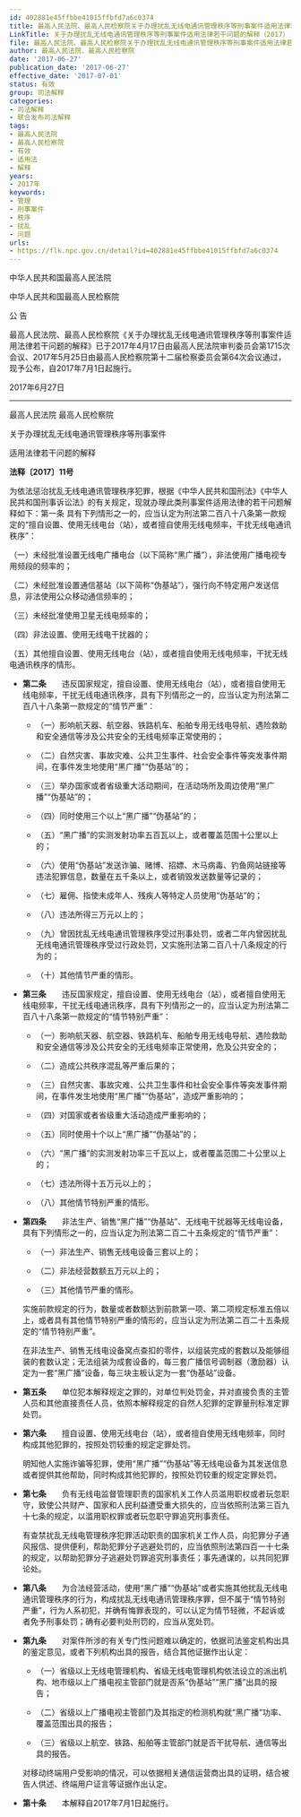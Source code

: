```yaml
---
id: 402881e45ffbbe41015ffbfd7a6c0374
title: 最高人民法院、最高人民检察院关于办理扰乱无线电通讯管理秩序等刑事案件适用法律若干问题的解释
LinkTitle: 关于办理扰乱无线电通讯管理秩序等刑事案件适用法律若干问题的解释（2017）
file: 最高人民法院、最高人民检察院关于办理扰乱无线电通讯管理秩序等刑事案件适用法律若干问题的解释_20170627_402881e45ffbbe41015ffbfd7a6c0374.docx
author: 最高人民法院、最高人民检察院
date: '2017-06-27'
publication_date: '2017-06-27'
effective_date: '2017-07-01'
status: 有效
group: 司法解释
categories:
- 司法解释
- 联合发布司法解释
tags:
- 最高人民法院
- 最高人民检察院
- 有效
- 适用法
- 解释
years:
- 2017年
keywords:
- 管理
- 刑事案件
- 秩序
- 扰乱
- 问题
urls:
- https://flk.npc.gov.cn/detail?id=402881e45ffbbe41015ffbfd7a6c0374
---
```


中华人民共和国最高人民法院

中华人民共和国最高人民检察院

公 告

最高人民法院、最高人民检察院《关于办理扰乱无线电通讯管理秩序等刑事案件适用法律若干问题的解释》已于2017年4月17日由最高人民法院审判委员会第1715次会议、2017年5月25日由最高人民检察院第十二届检察委员会第64次会议通过，现予公布，自2017年7月1日起施行。

2017年6月27日

---

最高人民法院 最高人民检察院

关于办理扰乱无线电通讯管理秩序等刑事案件

适用法律若干问题的解释

**法释〔2017〕11号**

为依法惩治扰乱无线电通讯管理秩序犯罪，根据《中华人民共和国刑法》《中华人民共和国刑事诉讼法》的有关规定，现就办理此类刑事案件适用法律的若干问题解释如下：第一条 具有下列情形之一的，应当认定为刑法第二百八十八条第一款规定的“擅自设置、使用无线电台（站），或者擅自使用无线电频率，干扰无线电通讯秩序”：

（一）未经批准设置无线电广播电台（以下简称“黑广播”），非法使用广播电视专用频段的频率的；

（二）未经批准设置通信基站（以下简称“伪基站”），强行向不特定用户发送信息，非法使用公众移动通信频率的；

（三）未经批准使用卫星无线电频率的；

（四）非法设置、使用无线电干扰器的；

（五）其他擅自设置、使用无线电台（站），或者擅自使用无线电频率，干扰无线电通讯秩序的情形。

- **第二条**　　违反国家规定，擅自设置、使用无线电台（站），或者擅自使用无线电频率，干扰无线电通讯秩序，具有下列情形之一的，应当认定为刑法第二百八十八条第一款规定的“情节严重”：

  - （一）影响航天器、航空器、铁路机车、船舶专用无线电导航、遇险救助和安全通信等涉及公共安全的无线电频率正常使用的；

  - （二）自然灾害、事故灾难、公共卫生事件、社会安全事件等突发事件期间，在事件发生地使用“黑广播”“伪基站”的；

  - （三）举办国家或者省级重大活动期间，在活动场所及周边使用“黑广播”“伪基站”的；

  - （四）同时使用三个以上“黑广播”“伪基站”的；

  - （五）“黑广播”的实测发射功率五百瓦以上，或者覆盖范围十公里以上的；

  - （六）使用“伪基站”发送诈骗、赌博、招嫖、木马病毒、钓鱼网站链接等违法犯罪信息，数量在五千条以上，或者销毁发送数量等记录的；

  - （七）雇佣、指使未成年人、残疾人等特定人员使用“伪基站”的；

  - （八）违法所得三万元以上的；

  - （九）曾因扰乱无线电通讯管理秩序受过刑事处罚，或者二年内曾因扰乱无线电通讯管理秩序受过行政处罚，又实施刑法第二百八十八条规定的行为的；

  - （十）其他情节严重的情形。

- **第三条**　　违反国家规定，擅自设置、使用无线电台（站），或者擅自使用无线电频率，干扰无线电通讯秩序，具有下列情形之一的，应当认定为刑法第二百八十八条第一款规定的“情节特别严重”：

  - （一）影响航天器、航空器、铁路机车、船舶专用无线电导航、遇险救助和安全通信等涉及公共安全的无线电频率正常使用，危及公共安全的；

  - （二）造成公共秩序混乱等严重后果的；

  - （三）自然灾害、事故灾难、公共卫生事件和社会安全事件等突发事件期间，在事件发生地使用“黑广播”“伪基站”，造成严重影响的；

  - （四）对国家或者省级重大活动造成严重影响的；

  - （五）同时使用十个以上“黑广播”“伪基站”的；

  - （六）“黑广播”的实测发射功率三千瓦以上，或者覆盖范围二十公里以上的；

  - （七）违法所得十五万元以上的；

  - （八）其他情节特别严重的情形。

- **第四条**　　非法生产、销售“黑广播”“伪基站”、无线电干扰器等无线电设备，具有下列情形之一的，应当认定为刑法第二百二十五条规定的“情节严重”：

  - （一）非法生产、销售无线电设备三套以上的；

  - （二）非法经营数额五万元以上的；

  - （三）其他情节严重的情形。

  实施前款规定的行为，数量或者数额达到前款第一项、第二项规定标准五倍以上，或者具有其他情节特别严重的情形的，应当认定为刑法第二百二十五条规定的“情节特别严重”。

  在非法生产、销售无线电设备窝点查扣的零件，以组装完成的套数以及能够组装的套数认定；无法组装为成套设备的，每三套广播信号调制器（激励器）认定为一套“黑广播”设备，每三块主板认定为一套“伪基站”设备。

- **第五条**　　单位犯本解释规定之罪的，对单位判处罚金，并对直接负责的主管人员和其他直接责任人员，依照本解释规定的自然人犯罪的定罪量刑标准定罪处罚。

- **第六条**　　擅自设置、使用无线电台（站），或者擅自使用无线电频率，同时构成其他犯罪的，按照处罚较重的规定定罪处罚。

  明知他人实施诈骗等犯罪，使用“黑广播”“伪基站”等无线电设备为其发送信息或者提供其他帮助，同时构成其他犯罪的，按照处罚较重的规定定罪处罚。

- **第七条**　　负有无线电监督管理职责的国家机关工作人员滥用职权或者玩忽职守，致使公共财产、国家和人民利益遭受重大损失的，应当依照刑法第三百九十七条的规定，以滥用职权罪或者玩忽职守罪追究刑事责任。

  有查禁扰乱无线电管理秩序犯罪活动职责的国家机关工作人员，向犯罪分子通风报信、提供便利，帮助犯罪分子逃避处罚的，应当依照刑法第四百一十七条的规定，以帮助犯罪分子逃避处罚罪追究刑事责任；事先通谋的，以共同犯罪论处。

- **第八条**　　为合法经营活动，使用“黑广播”“伪基站”或者实施其他扰乱无线电通讯管理秩序的行为，构成扰乱无线电通讯管理秩序罪，但不属于“情节特别严重”，行为人系初犯，并确有悔罪表现的，可以认定为情节轻微，不起诉或者免予刑事处罚；确有必要判处刑罚的，应当从宽处罚。

- **第九条**　　对案件所涉的有关专门性问题难以确定的，依据司法鉴定机构出具的鉴定意见，或者下列机构出具的报告，结合其他证据作出认定：

  - （一）省级以上无线电管理机构、省级无线电管理机构依法设立的派出机构、地市级以上广播电视主管部门就是否系“伪基站”“黑广播”出具的报告；

  - （二）省级以上广播电视主管部门及其指定的检测机构就“黑广播”功率、覆盖范围出具的报告；

  - （三）省级以上航空、铁路、船舶等主管部门就是否干扰导航、通信等出具的报告。

  对移动终端用户受影响的情况，可以依据相关通信运营商出具的证明，结合被告人供述、终端用户证言等证据作出认定。

- **第十条**　　本解释自2017年7月1日起施行。
